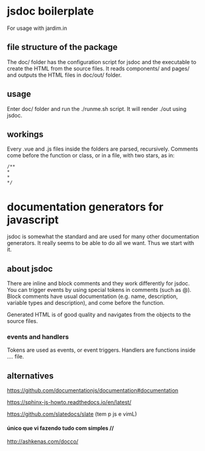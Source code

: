 # jsdoc boilerplate
For usage with jardim.in

## file structure of the package
The doc/ folder has the configuration script for jsdoc and
the executable to create the HTML from the source files.
It reads components/ and pages/ and outputs the HTML files in
doc/out/ folder.

## usage
Enter doc/ folder and run the ./runme.sh script.
It will render ./out using jsdoc.

## workings
Every .vue and .js files inside the folders are parsed, recursively.
Comments come before the function or class, or in a file, with two stars,
as in:

    /**
    *
    *
    */

# documentation generators for javascript
jsdoc is somewhat the standard and are used for many other documentation generators. It really seems to be able to do all we want.
Thus we start with it.

## about jsdoc
There are inline and block comments and they work differently for jsdoc.
You can trigger events by using special tokens in comments (such as @).
Block comments have usual documentation (e.g. name, description,
variable types and description), and come before the function.

Generated HTML is of good quality and navigates from the objects to the
source files.

### events and handlers
Tokens are used as events, or event triggers.
Handlers are functions inside .... file.

## alternatives

https://github.com/documentationjs/documentation#documentation

https://sphinx-js-howto.readthedocs.io/en/latest/

https://github.com/slatedocs/slate
(tem p js e vimL)

#### único que vi fazendo tudo com simples //
http://ashkenas.com/docco/
